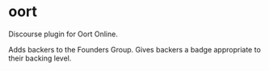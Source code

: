 # oort

Discourse plugin for Oort Online.

Adds backers to the Founders Group.
Gives backers a badge appropriate to their backing level.
